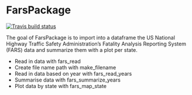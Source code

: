 
<!-- README.md is generated from README.Rmd. Please edit that file -->

# FarsPackage

<!-- badges: start -->

[![Travis build
status](https://travis-ci.com/crusanton/testB.svg?branch=main)](https://travis-ci.com/crusanton/testB)
<!-- badges: end -->

The goal of FarsPackage is to import into a dataframe the US National
Highway Traffic Safety Administration’s Fatality Analysis Reporting
System (FARS) data and summarize them with a plot per state.

- Read in data with fars_read
- Create file name path with make_filename
- Read in data based on year with fars_read_years
- Summarise data with fars_summarize_years
- Plot data by state with fars_map_state

<!-- You'll still need to render `README.Rmd` regularly, to keep `README.md` up-to-date. `devtools::build_readme()` is handy for this. You could also use GitHub Actions to re-render `README.Rmd` every time you push. An example workflow can be found here: <https://github.com/r-lib/actions/tree/v1/examples>. -->
